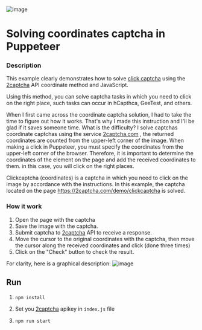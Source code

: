 ![image](https://github.com/bernard-dali/bypass-coordinates-captcha/assets/151824231/8ca36e60-d878-4135-bd5b-27245b7157aa)

# Solving coordinates captcha in Puppeteer

### Description
This example clearly demonstrates how to solve [click captcha](https://2captcha.com/demo/clickcaptcha?from=22771395) using the [2captcha](https://2captcha.com/?from=22771395) API coordinate method and JavaScript.

Using this method, you can solve captcha tasks in which you need to click on the right place, such tasks can occur in hCapthca, GeeTest, and others.

When I first came across the coordinate captcha solution, I had to take the time to figure out how it works. That's why I made this instruction and I'll be glad if it saves someone time.
What is the difficulty? I solve captchas coordinate captchas using the service [2captcha.com](https://2captcha.com/?from=22771395) , the returned coordinates are counted from the upper-left corner of the image. When making a click in Puppeteer, you must specify the coordinates from the upper-left corner of the browser. Therefore, it is important to determine the coordinates of the element on the page and add the received coordinates to them. in this case, you will click on the right places.

Clickcaptcha (coordinates) is a captcha in which you need to click on the image by accordance with the instructions.
In this example, the captcha located on the page https://2captcha.com/demo/clickcaptcha is solved.

### How it work
1. Open the page with the captcha
2. Save the image with the captcha.
3. Submit captcha to [2captcha](https://2captcha.com/?from=22771395) API  to receive a response.
4. Move the cursor to the original coordinates with the captcha, then move the cursor along the received coordinates and click (done three times)
5. Click on the "Check" button to check the result.

For clarity, here is a graphical description:
![image](https://github.com/bernard-dali/bypass-coordinates-captcha/assets/151824231/89e3547a-f88b-4542-9af1-bcad41b20a8e)


## Run

1. `npm install`

2. Set you [2captcha](https://2captcha.com/?from=22771395) apikey in `index.js` file

3. `npm run start`

